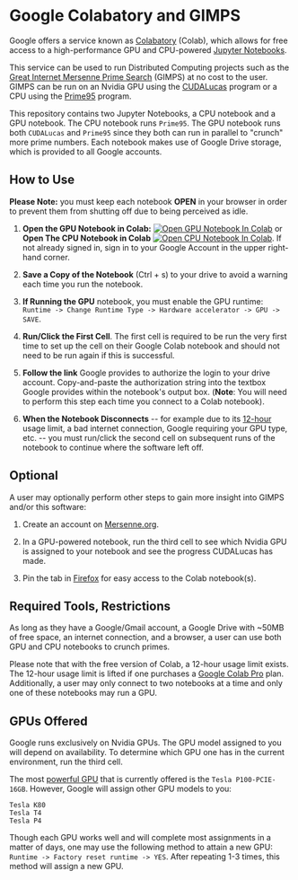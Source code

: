 # Google Colabatory and GIMPS
Google offers a service known as [Colabatory](https://research.google.com/colaboratory/faq.html) (Colab), which allows for free access to 
a high-performance GPU and CPU-powered [Jupyter Notebooks](https://en.wikipedia.org/wiki/Project_Jupyter#Jupyter_Notebook).

This service can be used to run Distributed Computing projects such as the [Great Internet Mersenne Prime Search](https://www.mersenne.org/) (GIMPS) 
at no cost to the user. GIMPS can be run on an Nvidia GPU using the [CUDALucas](https://sourceforge.net/projects/cudalucas/) program
or a CPU using the [Prime95](https://www.mersenne.org/download/) program.

This repository contains two Jupyter Notebooks, a CPU notebook and a GPU notebook. The CPU notebook runs `Prime95`. The GPU notebook runs both `CUDALucas` and `Prime95` 
since they both can run in parallel to "crunch" more prime numbers. Each notebook makes use of Google Drive storage, which is provided to all Google accounts.

## How to Use
**Please Note:** you must keep each notebook **OPEN** in your browser in order to prevent them from shutting off due to being perceived as idle.

1. **Open the GPU Notebook in Colab:** [![Open GPU Notebook In Colab](https://colab.research.google.com/assets/colab-badge.svg)](https://colab.research.google.com/github/Danc2050/Distributed-Computing-Scripts/blob/master/google-colab/GoogleColabGPU.ipynb) or **Open The CPU Notebook in Colab** [![Open CPU Notebook In Colab](https://colab.research.google.com/assets/colab-badge.svg)](https://colab.research.google.com/github/Danc2050/Distributed-Computing-Scripts/blob/master/google-colab/GoogleColabCPU.ipynb).
If not already signed in, sign in to your Google Account in the upper right-hand corner. 

2. **Save a Copy of the Notebook** (Ctrl + s) to your drive to avoid a warning each time you run the notebook.

3. **If Running the GPU** notebook, you must enable the GPU runtime: `Runtime -> Change Runtime Type -> Hardware accelerator -> GPU -> SAVE`. 

4. **Run/Click the First Cell**. The first cell is required to be run the very first time to set up the cell on their Google Colab notebook 
and should not need to be run again if this is successful. 

5. **Follow the link** Google provides to authorize the login to your drive account. Copy-and-paste the authorization string into the textbox Google provides within the notebook's output box.
(**Note**: You will need to perform this step each time you connect to a Colab notebook).

6. **When the Notebook Disconnects** -- for example due to its [12-hour](https://research.google.com/colaboratory/faq.html#idle-timeouts)
usage limit, a bad internet connection, Google requiring your GPU type, etc. -- you must run/click the second cell on subsequent runs of the notebook to continue where the software left off.

## Optional 
A user may optionally perform other steps to gain more insight into GIMPS and/or this software:

1. Create an account on [Mersenne.org](https://www.mersenne.org/update/).

2. In a GPU-powered notebook, run the third cell to see which Nvidia GPU is assigned to your notebook and see the progress CUDALucas has made.

3. Pin the tab in [Firefox](https://support.mozilla.org/en-US/kb/pinned-tabs-keep-favorite-websites-open) for easy access to the Colab notebook(s).

## Required Tools, Restrictions
As long as they have a Google/Gmail account, a Google Drive with ~50MB of free space, an internet connection, and a browser,
a user can use both GPU and CPU notebooks to crunch primes.

Please note that with the free version of Colab, a 12-hour usage limit exists. The 12-hour usage limit is lifted if one purchases a [Google Colab Pro](https://colab.research.google.com/) plan. 
Additionally, a user may only connect to two notebooks at a time and only one of these notebooks may run a GPU. 

## GPUs Offered
Google runs exclusively on Nvidia GPUs. The GPU model assigned to you will depend on availability.
To determine which GPU one has in the current environment, run the third cell.

The most [powerful GPU](https://www.mersenne.ca/cudalucas.php) that is currently offered is the `Tesla P100-PCIE-16GB`. However, Google will assign other GPU models to you:

```
Tesla K80
Tesla T4
Tesla P4
```

Though each GPU works well and will complete most assignments in a matter of days, one may use the following method to attain a new GPU:
`Runtime -> Factory reset runtime -> YES`. After repeating 1-3 times, this method will assign a new GPU.
